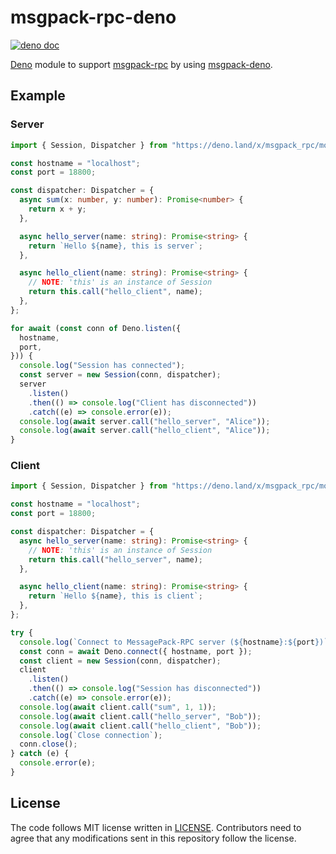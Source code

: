 # msgpack-rpc-deno

[![deno doc](https://doc.deno.land/badge.svg)](https://doc.deno.land/https/deno.land/x/msgpack_rpc/mod.ts)

[Deno][] module to support [msgpack-rpc][] by using [msgpack-deno][].

[deno]: https://deno.land/
[msgpack-rpc]: https://github.com/msgpack-rpc/msgpack-rpc/blob/master/spec.md
[msgpack-deno]: https://github.com/Srinivasa314/msgpack-deno

## Example

### Server

```typescript
import { Session, Dispatcher } from "https://deno.land/x/msgpack_rpc/mod.ts";

const hostname = "localhost";
const port = 18800;

const dispatcher: Dispatcher = {
  async sum(x: number, y: number): Promise<number> {
    return x + y;
  },

  async hello_server(name: string): Promise<string> {
    return `Hello ${name}, this is server`;
  },

  async hello_client(name: string): Promise<string> {
    // NOTE: 'this' is an instance of Session
    return this.call("hello_client", name);
  },
};

for await (const conn of Deno.listen({
  hostname,
  port,
})) {
  console.log("Session has connected");
  const server = new Session(conn, dispatcher);
  server
    .listen()
    .then(() => console.log("Client has disconnected"))
    .catch((e) => console.error(e));
  console.log(await server.call("hello_server", "Alice"));
  console.log(await server.call("hello_client", "Alice"));
}
```

### Client

```typescript
import { Session, Dispatcher } from "https://deno.land/x/msgpack_rpc/mod.ts";

const hostname = "localhost";
const port = 18800;

const dispatcher: Dispatcher = {
  async hello_server(name: string): Promise<string> {
    // NOTE: 'this' is an instance of Session
    return this.call("hello_server", name);
  },

  async hello_client(name: string): Promise<string> {
    return `Hello ${name}, this is client`;
  },
};

try {
  console.log(`Connect to MessagePack-RPC server (${hostname}:${port})`);
  const conn = await Deno.connect({ hostname, port });
  const client = new Session(conn, dispatcher);
  client
    .listen()
    .then(() => console.log("Session has disconnected"))
    .catch((e) => console.error(e));
  console.log(await client.call("sum", 1, 1));
  console.log(await client.call("hello_server", "Bob"));
  console.log(await client.call("hello_client", "Bob"));
  console.log(`Close connection`);
  conn.close();
} catch (e) {
  console.error(e);
}
```

## License

The code follows MIT license written in [LICENSE](./LICENSE).
Contributors need to agree that any modifications sent in this repository follow the license.
